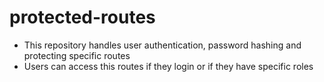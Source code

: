 # protected-routes
* This repository handles user authentication, password hashing and protecting specific routes
* Users can access this routes if they login or if they have specific roles
